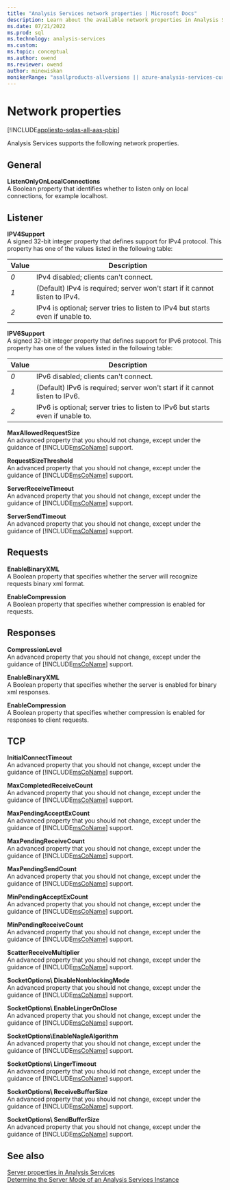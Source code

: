 ```yaml
---
title: "Analysis Services network properties | Microsoft Docs"
description: Learn about the available network properties in Analysis Services, like ListenOnlyOnLocalConnections and MaxAllowedRequestSize.
ms.date: 07/21/2022
ms.prod: sql
ms.technology: analysis-services
ms.custom: 
ms.topic: conceptual
ms.author: owend
ms.reviewer: owend
author: minewiskan
monikerRange: "asallproducts-allversions || azure-analysis-services-current || power-bi-premium-current || >= sql-analysis-services-2016"
---
```


# Network properties

[!INCLUDE[appliesto-sqlas-all-aas-pbip](../includes/appliesto-sqlas-all-aas-pbip.md)]

Analysis Services supports the following network properties.
  
## General

**ListenOnlyOnLocalConnections**  
A Boolean property that identifies whether to listen only on local connections, for example localhost.  
  
## Listener

**IPV4Support**  
A signed 32-bit integer property that defines support for IPv4 protocol. This property has one of the values listed in the following table:  
  
|Value|Description|  
|-----------|-----------------|  
|*0*|IPv4 disabled; clients can't connect.|  
|*1*|(Default) IPv4 is required; server won't start if it cannot listen to IPv4.|  
|*2*|IPv4 is optional; server tries to listen to IPv4 but starts even if unable to.|  
  
**IPV6Support**  
A signed 32-bit integer property that defines support for IPv6 protocol. This property has one of the values listed in the following table:  
  
|Value|Description|  
|-----------|-----------------|  
|*0*|IPv6 disabled; clients can't connect.|  
|*1*|(Default) IPv6 is required; server won't start if it cannot listen to IPv6.|  
|*2*|IPv6 is optional; server tries to listen to IPv6 but starts even if unable to.|  
  
**MaxAllowedRequestSize**  
An advanced property that you should not change, except under the guidance of [!INCLUDE[msCoName](../includes/msconame-md.md)] support.  
  
**RequestSizeThreshold**  
An advanced property that you should not change, except under the guidance of [!INCLUDE[msCoName](../includes/msconame-md.md)] support.  
  
**ServerReceiveTimeout**  
An advanced property that you should not change, except under the guidance of [!INCLUDE[msCoName](../includes/msconame-md.md)] support.  
  
**ServerSendTimeout**  
An advanced property that you should not change, except under the guidance of [!INCLUDE[msCoName](../includes/msconame-md.md)] support.  
  
## Requests

**EnableBinaryXML**  
A Boolean property that specifies whether the server will recognize requests binary xml format.  
  
**EnableCompression**  
A Boolean property that specifies whether compression is enabled for requests.  
  
## Responses

**CompressionLevel**  
An advanced property that you should not change, except under the guidance of [!INCLUDE[msCoName](../includes/msconame-md.md)] support.  
  
**EnableBinaryXML**  
A Boolean property that specifies whether the server is enabled for binary xml responses.  
  
**EnableCompression**  
A Boolean property that specifies whether compression is enabled for responses to client requests.  
  
## TCP

**InitialConnectTimeout**  
An advanced property that you should not change, except under the guidance of [!INCLUDE[msCoName](../includes/msconame-md.md)] support.  
  
**MaxCompletedReceiveCount**  
An advanced property that you should not change, except under the guidance of [!INCLUDE[msCoName](../includes/msconame-md.md)] support.  
  
**MaxPendingAcceptExCount**  
An advanced property that you should not change, except under the guidance of [!INCLUDE[msCoName](../includes/msconame-md.md)] support.  
  
**MaxPendingReceiveCount**  
An advanced property that you should not change, except under the guidance of [!INCLUDE[msCoName](../includes/msconame-md.md)] support.  
  
**MaxPendingSendCount**  
An advanced property that you should not change, except under the guidance of [!INCLUDE[msCoName](../includes/msconame-md.md)] support.  
  
**MinPendingAcceptExCount**  
An advanced property that you should not change, except under the guidance of [!INCLUDE[msCoName](../includes/msconame-md.md)] support.  
  
**MinPendingReceiveCount**  
An advanced property that you should not change, except under the guidance of [!INCLUDE[msCoName](../includes/msconame-md.md)] support.  
  
**ScatterReceiveMultiplier**  
An advanced property that you should not change, except under the guidance of [!INCLUDE[msCoName](../includes/msconame-md.md)] support.  
  
**SocketOptions\ DisableNonblockingMode**  
An advanced property that you should not change, except under the guidance of [!INCLUDE[msCoName](../includes/msconame-md.md)] support.  
  
**SocketOptions\ EnableLingerOnClose**  
An advanced property that you should not change, except under the guidance of [!INCLUDE[msCoName](../includes/msconame-md.md)] support.  
  
**SocketOptions\EnableNagleAlgorithm**  
An advanced property that you should not change, except under the guidance of [!INCLUDE[msCoName](../includes/msconame-md.md)] support.  
  
**SocketOptions\ LingerTimeout**  
An advanced property that you should not change, except under the guidance of [!INCLUDE[msCoName](../includes/msconame-md.md)] support.  
  
**SocketOptions\ ReceiveBufferSize**  
An advanced property that you should not change, except under the guidance of [!INCLUDE[msCoName](../includes/msconame-md.md)] support.  
  
**SocketOptions\ SendBufferSize**  
An advanced property that you should not change, except under the guidance of [!INCLUDE[msCoName](../includes/msconame-md.md)] support.  
  
## See also

[Server properties in Analysis Services](../../analysis-services/server-properties/server-properties-in-analysis-services.md)   
[Determine the Server Mode of an Analysis Services Instance](../../analysis-services/instances/determine-the-server-mode-of-an-analysis-services-instance.md)  

